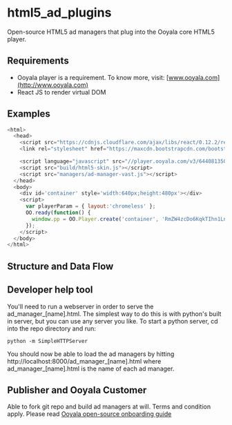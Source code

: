 # html5_ad_plugins
Open-source HTML5 ad managers that plug into the Ooyala core HTML5 player.

## Requirements
- Ooyala player is a requirement. To know more, visit: [www.ooyala.com](http://www.ooyala.com)
- React JS to render virtual DOM

## Examples
```javascript
<html>
  <head>
    <script src="https://cdnjs.cloudflare.com/ajax/libs/react/0.12.2/react.js"></script>
    <link rel="stylesheet" href="https://maxcdn.bootstrapcdn.com/bootstrap/3.3.2/css/bootstrap.min.css">

    <script language="javascript" src="//player.ooyala.com/v3/6440813504804d76ba35c8c787a4b33c?debug=true&platform=html5"></script>
    <script src="build/html5-skin.js"></script>
    <script src="managers/ad-manager-vast.js"></script>
  </head>
  <body>
    <div id='container' style='width:640px;height:480px'></div>
    <script>
      var playerParam = { layout:'chromeless' };
      OO.ready(function() {
        window.pp = OO.Player.create('container', 'RmZW4zcDo6KqkTIhn1LnowEZyUYn5Tb2', playerParam);
      });
    </script>
  </body>
</html>
```

## Structure and Data Flow


## Developer help tool
You'll need to run a webserver in order to serve the ad_manager_[name].html.
The simplest way to do this is with python's built in server, but you can use any server you like.
To start a python server, cd into the repo directory and run:

    python -m SimpleHTTPServer

You should now be able to load the ad managers by hitting http://localhost:8000/ad_manager_[name].html
where ad_manager_[name].html is the name of each ad manager.

## Publisher and Ooyala Customer
Able to fork git repo and build ad managers at will. Terms and condition apply. Please read [Ooyala open-source onboarding guide](http://www.ooyala.com)
